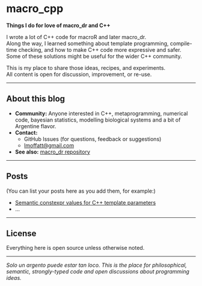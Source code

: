 # macro_cpp

**Things I do for love of macro_dr and C++**

I wrote a lot of C++ code for macroR and later macro_dr.  
Along the way, I learned something about template programming, compile-time checking, and how to make C++ code more expressive and safer.  
Some of these solutions might be useful for the wider C++ community.

This is my place to share those ideas, recipes, and experiments.  
All content is open for discussion, improvement, or re-use.

---

## About this blog

- **Community:** Anyone interested in C++, metaprogramming, numerical code, bayesian statistics, modelling biological systems and a bit of Argentine flavor.
- **Contact:**  
  - GitHub Issues (for questions, feedback or suggestions)  
  - [lmoffatt@gmail.com](mailto:lmoffatt@gmail.com)
- **See also:** [macro_dr repository](https://github.com/lmoffatt/macro_dr)

---

## Posts

(You can list your posts here as you add them, for example:)

- [Semantic constexpr values for C++ template parameters](posts/semantic_constexpr_value.md)  
- ...

---

## License

Everything here is open source unless otherwise noted.

---

*Solo un argento puede estar tan loco. This is the place for philosophical, semantic, strongly-typed code and open discussions about programming ideas.*
